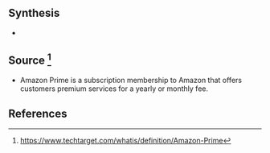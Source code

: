 ## Synthesis
- 
## Source [^1]
- Amazon Prime is a subscription membership to Amazon that offers customers premium services for a yearly or monthly fee.
## References

[^1]: https://www.techtarget.com/whatis/definition/Amazon-Prime